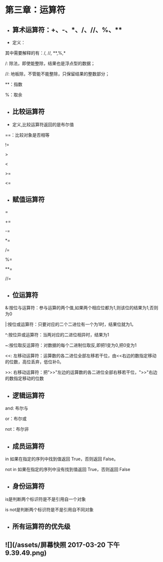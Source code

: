 # 第三章：运算符

* ## 算术运算符：+、-、\*、/、//、%、\*\*
* 定义：

其中需要解释的有：/, //, \*\*,%,\*

/: 除法，即使能整除，结果也是浮点型的数据；

//: 地板除，不管能不能整除，只保留结果的整数部分；

\*\*：指数

%：取余

* ## 比较运算符
* 定义,比较运算符返回的是布尔值

==：比较对象是否相等

!=

&gt;

&lt;

&gt;=

&lt;=

* ## 赋值运算符

=

+=

-=

\*=

/=

%=

\*\*=

//=

* ## 位运算符

&:按位与运算符：参与运算的两个值,如果两个相应位都为1,则该位的结果为1,否则为0

\|:按位或运算符：只要对应的二个二进位有一个为1时，结果位就为1。

^:按位异或运算符：当两对应的二进位相异时，结果为1

~:按位取反运算符：对数据的每个二进制位取反,即把1变为0,把0变为1

&lt;&lt;: 左移动运算符：运算数的各二进位全部左移若干位，由&lt;&lt;右边的数指定移动的位数，高位丢弃，低位补0。

&gt;&gt;: 右移动运算符：把"&gt;&gt;"左边的运算数的各二进位全部右移若干位，"&gt;&gt;"右边的数指定移动的位数

* ## 逻辑运算符

and: 布尔与

or：布尔或

not：布尔非

* ## 成员运算符

in 如果在指定的序列中找到值返回 True，否则返回 False。

not in 如果在指定的序列中没有找到值返回 True，否则返回 False

* ## 身份运算符

is是判断两个标识符是不是引用自一个对象

is not是判断两个标识符是不是引用自不同对象

* ## 所有运算符的优先级

## ![](/assets/屏幕快照 2017-03-20 下午9.39.49.png)



